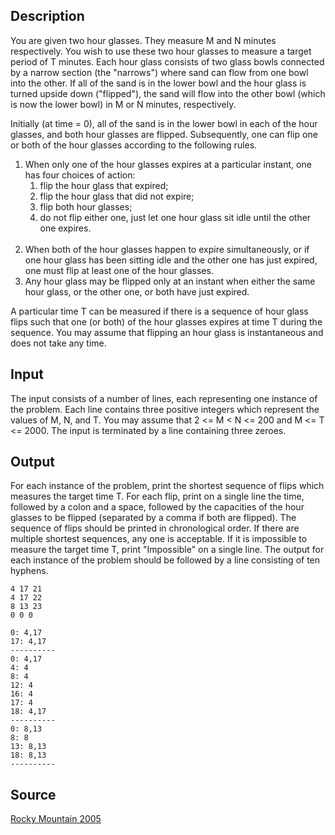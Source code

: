 <h2>Description</h2><p>You are given two hour glasses. They measure M and N minutes respectively. You wish to use these two hour glasses to measure a target period of T minutes. Each hour glass consists of two glass bowls connected by a narrow section (the "narrows") where sand can flow from one bowl into the other. If all of the sand is in the lower bowl and the hour glass is turned upside down ("flipped"), the sand will flow into the other bowl (which is now the lower bowl) in M or N minutes, respectively. 
</p>
Initially (at time = 0), all of the sand is in the lower bowl in each of the hour glasses, and both hour glasses are flipped. Subsequently, one can flip one or both of the hour glasses according to the following rules.
<ol><li>When only one of the hour glasses expires at a particular instant, one has four choices of action: 
<br><ol><li>flip the hour glass that expired; 
<br></li><li>flip the hour glass that did not expire; 
<br></li><li>flip both hour glasses; 
<br></li><li>do not flip either one, just let one hour glass sit idle until the other one expires. </li></ol>
<br></li><li>When both of the hour glasses happen to expire simultaneously, or if one hour glass has been sitting idle and the other one has just expired, one must flip at least one of the hour glasses. 
<br></li><li>Any hour glass may be flipped only at an instant when either the same hour glass, or the other one, or both have just expired. </li></ol><p>
</p>A particular time T can be measured if there is a sequence of hour glass flips such that one (or both) of the hour glasses expires at time T during the sequence. You may assume that flipping an hour glass is instantaneous and does not take any time. <h2>Input</h2><p>The input consists of a number of lines, each representing one instance of the problem. Each line contains three positive integers which represent the values of M, N, and T. You may assume that 2 &lt;= M &lt; N &lt;= 200 and M &lt;= T &lt;= 2000. The input is terminated by a line containing three zeroes.</p><h2>Output</h2><p>For each instance of the problem, print the shortest sequence of flips which measures the target time T. For each flip, print on a single line the time, followed by a colon and a space, followed by the capacities of the hour glasses to be flipped (separated by a comma if both are flipped). The sequence of flips should be printed in chronological order. If there are multiple shortest sequences, any one is acceptable. If it is impossible to measure the target time T, print "Impossible" on a single line. The output for each instance of the problem should be followed by a line consisting of ten hyphens.</p><pre><code class="language-input1">4 17 21
4 17 22
8 13 23
0 0 0
</code></pre><pre><code class="language-output1">0: 4,17
17: 4,17
----------
0: 4,17
4: 4
8: 4
12: 4
16: 4
17: 4
18: 4,17
----------
0: 8,13
8: 8
13: 8,13
18: 8,13
----------
</code></pre><h2>Source</h2><a href="searchproblem?field=source&amp;key=Rocky+Mountain+2005">Rocky Mountain 2005</a>